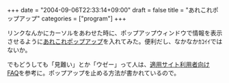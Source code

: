 +++
date = "2004-09-06T22:33:14+09:00"
draft = false
title = "あれこれポップアップ"
categories = ["program"]
+++

リンクなんかにカーソルをあわせた時に、ポップアップウィンドウで情報を表示させるように<a href="http://www.remus.dti.ne.jp/~a-satomi/bunsyorou/ArekorePopup.html" title="あれこれポップアップ">あれこれポップアップ</a>を入れてみた。便利だし、なかなか&#65398;&#65402;&#65394;&#65394;ではないか。
<!--more-->
でもどうしても「見難い」とか「ウゼー」って人は、<a href="http://www.remus.dti.ne.jp/~a-satomi/bunsyorou/ArekorePopup.html#userFAQ" title="適用サイト利用者向け FAQ">適用サイト利用者向け FAQ</a>を参考に。ポップアップを止める方法が書かれているので。
